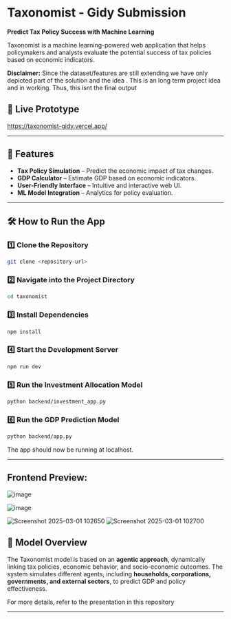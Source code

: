 # Taxonomist - Gidy Submission

**Predict Tax Policy Success with Machine Learning**

Taxonomist is a machine learning-powered web application that helps policymakers and analysts evaluate the potential success of tax policies based on economic indicators.

**Disclaimer:** Since the dataset/features are still extending we have only depicted part of the solution and the idea . This is an long term project idea and in working. Thus, this isnt the final output 

## 🚀 Live Prototype  
https://taxonomist-gidy.vercel.app/

---

## 📌 Features  
- **Tax Policy Simulation** – Predict the economic impact of tax changes.  
- **GDP Calculator** – Estimate GDP based on economic indicators.  
- **User-Friendly Interface** – Intuitive and interactive web UI.  
- **ML Model Integration** – Analytics for policy evaluation.  

---

## 🛠️ How to Run the App  

### 1️⃣ Clone the Repository  
```sh
git clone <repository-url>
```

### 2️⃣ Navigate into the Project Directory  
```sh
cd taxonomist
```

### 3️⃣ Install Dependencies  
```sh
npm install
```

### 4️⃣ Start the Development Server  
```sh
npm run dev
```

### 5️⃣ Run the Investment Allocation Model
```sh
python backend/investment_app.py

```

### 6️⃣ Run the GDP Prediction Model
```sh
python backend/app.py
```

The app should now be running at localhost.  

---
## Frontend Preview:
![image](https://github.com/user-attachments/assets/26462f13-539c-45ab-865a-5f6685792d33)


![image](https://github.com/user-attachments/assets/131cbe42-a835-4bfa-82fe-df959c289bc2)

![Screenshot 2025-03-01 102650](https://github.com/user-attachments/assets/5fd23a60-c568-4319-82bc-5dfb68de773a)
![Screenshot 2025-03-01 102700](https://github.com/user-attachments/assets/3dc4a74e-e310-4792-99df-c3d6b9e0c2e7)





## 📜 Model Overview  
The Taxonomist model is based on an **agentic approach**, dynamically linking tax policies, economic behavior, and socio-economic outcomes. The system simulates different agents, including **households, corporations, governments, and external sectors**, to predict GDP and policy effectiveness.  

For more details, refer to the presentation in this repository

---

